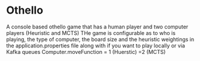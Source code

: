 # Othello

A console based othello game that has a human player and two computer players (Heuristic and MCTS) THe game is configurable as to who is playing, the type of computer, the board size and the heuristic weightings in the application.properties file along with if you want to play locally or via Kafka queues Computer.moveFunction = 1 (Huerstic) =2 (MCTS)

